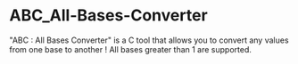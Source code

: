 # ABC_All-Bases-Converter
"ABC : All Bases Converter" is a C tool that allows you to convert any values from one base to another ! All bases greater than 1 are supported.
